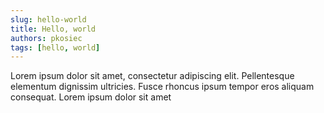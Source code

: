 ```yaml
---
slug: hello-world
title: Hello, world
authors: pkosiec
tags: [hello, world]
---
```


Lorem ipsum dolor sit amet, consectetur adipiscing elit. Pellentesque elementum dignissim ultricies. Fusce rhoncus ipsum tempor eros aliquam consequat. Lorem ipsum dolor sit amet
